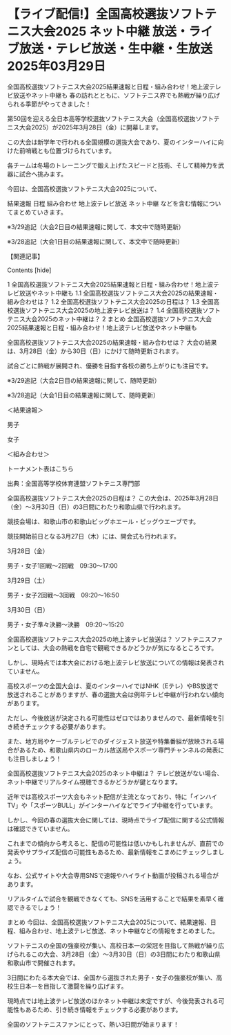 # 【ライブ配信!】全国高校選抜ソフトテニス大会2025 ネット中継 放送・ライブ放送・テレビ放送・生中継・生放送 2025年03月29日

全国高校選抜ソフトテニス大会2025結果速報と日程・組み合わせ！地上波テレビ放送やネット中継も
春の訪れとともに、ソフトテニス界でも熱戦が繰り広げられる季節がやってきました！

第50回を迎える全日本高等学校選抜ソフトテニス大会（全国高校選抜ソフトテニス大会2025）が2025年3月28日（金）に開幕します。

この大会は新学年で行われる全国規模の選抜大会であり、夏のインターハイに向けた前哨戦とも位置づけられています。

各チームは冬場のトレーニングで鍛え上げたスピードと技術、そして精神力を武器に試合へ挑みます。

今回は、全国高校選抜ソフトテニス大会2025について、

結果速報
日程
組み合わせ
地上波テレビ放送
ネット中継
などを含む情報についてまとめていきます。


※3/29追記（大会2日目の結果速報に関して、本文中で随時更新）

※3/28追記（大会1日目の結果速報に関して、本文中で随時更新）

【関連記事】



Contents [hide]

1 全国高校選抜ソフトテニス大会2025結果速報と日程・組み合わせ！地上波テレビ放送やネット中継も
1.1 全国高校選抜ソフトテニス大会2025の結果速報・組み合わせは？
1.2 全国高校選抜ソフトテニス大会2025の日程は？
1.3 全国高校選抜ソフトテニス大会2025の地上波テレビ放送は？
1.4 全国高校選抜ソフトテニス大会2025のネット中継は？
2 まとめ
全国高校選抜ソフトテニス大会2025結果速報と日程・組み合わせ！地上波テレビ放送やネット中継も

全国高校選抜ソフトテニス大会2025の結果速報・組み合わせは？
大会の結果は、3月28日（金）から30日（日）にかけて随時更新されます。

試合ごとに熱戦が展開され、優勝を目指す各校の勝ち上がりにも注目です。

※3/29追記（大会2日目の結果速報に関して、随時更新）

※3/28追記（大会1日目の結果速報に関して、随時更新）

＜結果速報＞

男子

女子

＜組み合わせ＞

トーナメント表はこちら

出典：全国高等学校体育連盟ソフトテニス専門部

 

全国高校選抜ソフトテニス大会2025の日程は？
この大会は、2025年3月28日（金）～3月30日（日）の3日間にわたり和歌山県で行われます。

競技会場は、和歌山市の和歌山ビッグホエール・ビッグウエーブです。

競技開始前日となる3月27日（木）には、開会式も行われます。

3月28日（金）

男子・女子1回戦～2回戦　09:30～17:00

3月29日（土）

男子・女子2回戦～3回戦　09:20～16:50

3月30日（日）

男子・女子準々決勝～決勝　09:20～15:20

 

全国高校選抜ソフトテニス大会2025の地上波テレビ放送は？
ソフトテニスファンとしては、大会の熱戦を自宅で観戦できるかどうかが気になるところです。

しかし、現時点では本大会における地上波テレビ放送についての情報は発表されていません。

高校スポーツの全国大会は、夏のインターハイではNHK（Eテレ）やBS放送で放送されることがありますが、春の選抜大会は例年テレビ中継が行われない傾向があります。

ただし、今後放送が決定される可能性はゼロではありませんので、最新情報を引き続きチェックする必要があります。

また、地方局やケーブルテレビでのダイジェスト放送や特集番組が放映される場合があるため、和歌山県内のローカル放送局やスポーツ専門チャンネルの発表にも注目しましょう！

全国高校選抜ソフトテニス大会2025のネット中継は？
テレビ放送がない場合、ネット中継でリアルタイム視聴できるかどうかが鍵となります。

近年では高校スポーツ大会もネット配信が主流となっており、特に「インハイTV」や「スポーツBULL」がインターハイなどでライブ中継を行っています。

しかし、今回の春の選抜大会に関しては、現時点でライブ配信に関する公式情報は確認できていません。

これまでの傾向から考えると、配信の可能性は低いかもしれませんが、直前での発表やサプライズ配信の可能性もあるため、最新情報をこまめにチェックしましょう。

なお、公式サイトや大会専用SNSで速報やハイライト動画が投稿される場合があります。

リアルタイムで試合を観戦できなくても、SNSを活用することで結果を素早く確認できるでしょう！

まとめ
今回は、全国高校選抜ソフトテニス大会2025について、結果速報、日程、組み合わせ、地上波テレビ放送、ネット中継などの情報をまとめました。

ソフトテニスの全国の強豪校が集い、高校日本一の栄冠を目指して熱戦が繰り広げられるこの大会、3月28日（金）～3月30日（日）の3日間にわたり和歌山県和歌山市で開催されます。

3日間にわたる本大会では、全国から選抜された男子・女子の強豪校が集い、高校生日本一を目指して激闘を繰り広げます。

現時点では地上波テレビ放送のほかネット中継は未定ですが、今後発表される可能性もあるため、引き続き情報をチェックする必要があります。

全国のソフトテニスファンにとって、熱い3日間が始まります！